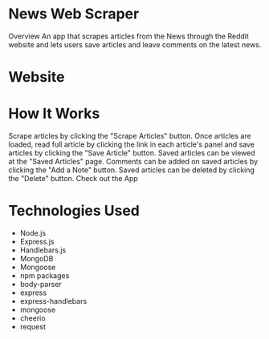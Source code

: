 

# News Web Scraper
Overview
An app that scrapes articles from the News through the Reddit website and lets users save articles and leave comments on the latest news.

# Website

# How It Works
Scrape articles by clicking the "Scrape Articles" button.
Once articles are loaded, read full article by clicking the link in each article's panel and save articles by clicking the "Save Article" button.
Saved articles can be viewed at the "Saved Articles" page.
Comments can be added on saved articles by clicking the "Add a Note" button.
Saved articles can be deleted by clicking the "Delete" button.
Check out the App

# Technologies Used
* Node.js
* Express.js
* Handlebars.js
* MongoDB
* Mongoose
* npm packages
* body-parser
* express
* express-handlebars
* mongoose
* cheerio
* request
